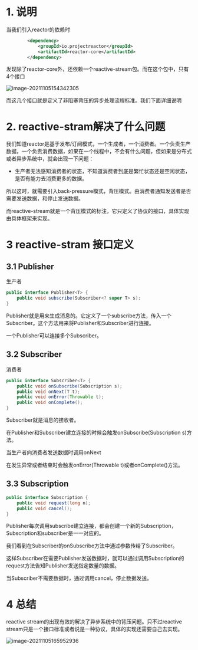 # 1. 说明

当我们引入reactor的依赖时

```xml
  		<dependency>
            <groupId>io.projectreactor</groupId>
            <artifactId>reactor-core</artifactId>
        </dependency>
```



发现除了reactor-core外，还依赖一个reactive-stream包。而在这个包中，只有4个接口

![image-20211105154342305](../../../z-image/image-20211105154342305.png)

而这几个接口就是定义了非阻塞背压的异步处理流程标准。我们下面详细说明





# 2. reactive-stram解决了什么问题

我们知道reactor是基于发布/订阅模式，一个生成者，一个消费者。一个负责生产数据，一个负责消费数据，如果在一个线程中，不会有什么问题，但如果是分布式或者异步系统中，就会出现一下问题：

- 生产者无法感知消费者的状态，不知道消费者到底是繁忙状态还是空闲状态，是否有能力去消费更多的数据。

所以这时，就需要引入back-pressure模式，背压模式。由消费者通知发送者是否需要发送数据，和停止发送数据。



而reactive-stream就是一个背压模式的标注，它只定义了协议的接口，具体实现由具体框架来实现。



# 3  reactive-stram 接口定义



## 3.1 Publisher

生产者

```JAVA
public interface Publisher<T> {
    public void subscribe(Subscriber<? super T> s);
}
```



Publisher就是用来生成消息的。它定义了一个subscribe方法，传入一个Subscriber。这个方法用来将Publisher和Subscriber进行连接。

一个Publisher可以连接多个Subscriber。



## 3.2 Subscriber

消费者

```java
public interface Subscriber<T> {
    public void onSubscribe(Subscription s);
    public void onNext(T t);
    public void onError(Throwable t);
    public void onComplete();
}
```



Subscriber就是消息的接收者。

在Publisher和Subscriber建立连接的时候会触发onSubscribe(Subscription s)方法。

当生产者向消费者发送数据时调用onNext

在发生异常或者结束时会触发onError(Throwable t)或者onComplete()方法。



## 3.3 Subscription



```java
public interface Subscription {
    public void request(long n);
    public void cancel();
}
```



Publisher每次调用subscribe建立连接，都会创建一个新的Subscription，Subscription和subscriber是一一对应的。

我们看到在Subscriber的onSubscribe方法中通过参数传给了Subscriber。

这样Subscriber在需要Publisher发送数据时，就可以通过调用Subscription的request方法告知Publisher发送指定数量的数据。

当Subscriber不需要数据时，通过调用cancel，停止数据发送。



# 4 总结

reactive stream的出现有效的解决了异步系统中的背压问题。只不过reactive stream只是一个接口标准或者说是一种协议，具体的实现还需要自己去实现。



![image-20211105165952936](../../../z-image/image-20211105165952936.png)



